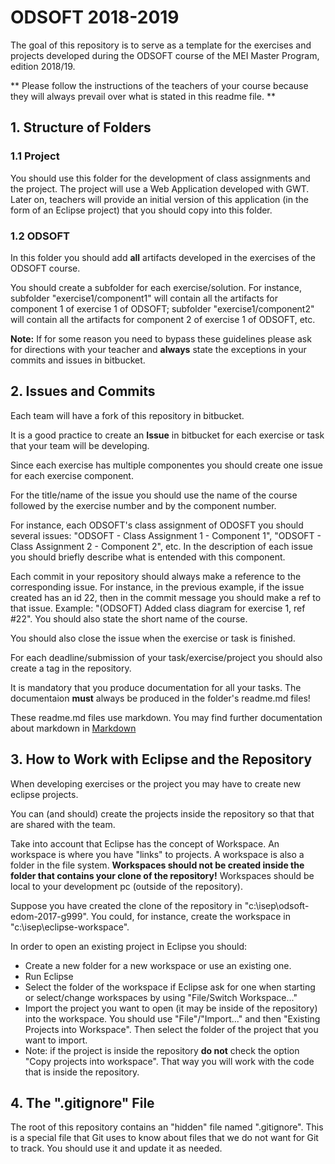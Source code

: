# ODSOFT 2018-2019

The goal of this repository is to serve as a template for the exercises and projects developed during the ODSOFT course of the MEI Master Program, edition 2018/19.

** Please follow the instructions of the teachers of your course because they will always prevail over what is stated in this readme file. **

## 1. Structure of Folders

### 1.1 Project
You should use this folder for the development of class assignments and the project.
The project will use a Web Application developed with GWT. Later on, teachers will provide an initial version of this application (in the form of an Eclipse project) that you should copy into this folder.

### 1.2 ODSOFT
In this folder you should add **all** artifacts developed in the exercises of the ODSOFT course.

You should create a subfolder for each exercise/solution. For instance, subfolder "exercise1/component1" will contain all the artifacts for component 1 of exercise 1 of ODSOFT; subfolder "exercise1/component2" will contain all the artifacts for component 2 of exercise 1 of ODSOFT, etc.

**Note:** If for some reason you need to bypass these guidelines please ask for directions with your teacher and **always** state the exceptions in your commits and issues in bitbucket.

## 2. Issues and Commits

Each team will have a fork of this repository in bitbucket.

It is a good practice to create an **Issue** in bitbucket for each exercise or task that your team will be developing.

Since each exercise has multiple componentes you should create one issue for each exercise component.

For the title/name of the issue you should use the name of the course followed by the exercise number and by the component number.

For instance, each ODSOFT's class assignment of ODOSFT you should several issues: "ODSOFT - Class Assignment 1 - Component 1", "ODSOFT - Class Assignment 2 - Component 2", etc. In the description of each issue you should briefly describe what is entended with this component.

Each commit in your repository should always make a reference to the corresponding issue. For instance, in the previous example, if the issue created has an id 22, then in the commit message you should make a ref to that issue. Example: "(ODSOFT) Added class diagram for exercise 1, ref #22". You should also state the short name of the course.

You should also close the issue when the exercise or task is finished.

For each deadline/submission of your task/exercise/project you should also create a tag in the repository.

It is mandatory that you produce documentation for all your tasks. The documentaion **must** always be produced in the folder's readme.md files!

These readme.md files use markdown. You may find further documentation about markdown in [Markdown](https://en.wikipedia.org/wiki/Markdown)


## 3. How to Work with Eclipse and the Repository

When developing exercises or the project you may have to create new eclipse projects.

You can (and should) create the projects inside the repository so that that are shared with the team.

Take into account that Eclipse has the concept of Workspace. An workspace is where you have "links" to projects. A workspace is also a folder in the file system. **Workspaces should not be created inside the folder that contains your clone of the repository!** Workspaces should be local to your development pc (outside of the repository).

Suppose you have created the clone of the repository in "c:\isep\odsoft-edom-2017-g999". You could, for instance, create the workspace in "c:\isep\eclipse-workspace".

In order to open an existing project in Eclipse you should:

* Create a new folder for a new workspace or use an existing one.
* Run Eclipse
* Select the folder of the workspace if Eclipse ask for one when starting or select/change workspaces by using "File/Switch Workspace..."
* Import the project you want to open (it may be inside of the repository) into the workspace. You should use "File"/"Import..." and then "Existing Projects into Workspace". Then select the folder of the project that you want to import.
* Note: if the project is inside the repository **do not** check the option "Copy projects into workspace". That way you will work with the code that is inside the repository.

## 4. The ".gitignore" File

The root of this repository contains an "hidden" file named ".gitignore". This is a special file that Git uses to know about files that we do not want for Git to track. You should use it and update it as needed.

